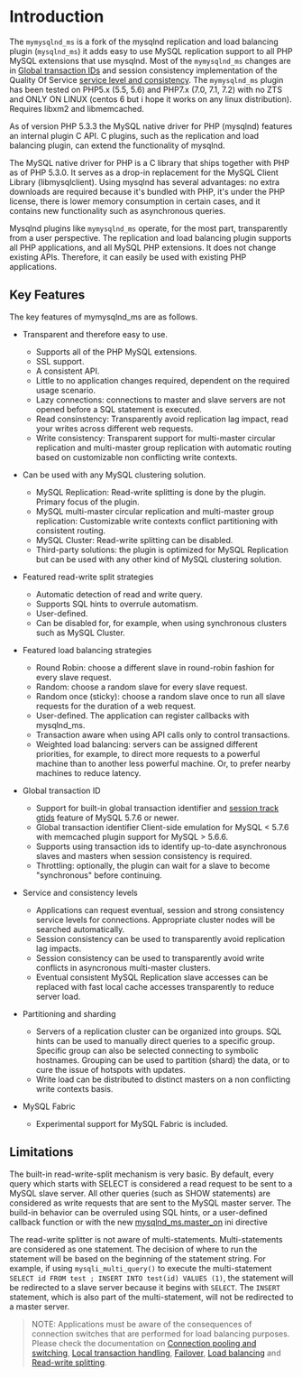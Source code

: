 # Introduction
The `mymysqlnd_ms` is a fork of the mysqlnd replication and load balancing plugin (`mysqlnd_ms`) it adds easy to use MySQL replication support to all PHP MySQL extensions that use mysqlnd. Most of the `mymysqlnd_ms` changes are in [Global transaction IDs](REF:CONCEPTS/) and session consistency implementation of the Quality Of Service [service level and consistency](CONCEPTS/SERVICE-LEVEL-AND-CONSISTENCY.md). The `mymysqlnd_ms` plugin has been tested on PHP5.x (5.5, 5.6) and PHP7.x (7.0, 7.1, 7.2) with no ZTS and ONLY ON LINUX (centos 6 but i hope it works on any linux distribution). Requires libxm2 and libmemcached.

As of version PHP 5.3.3 the MySQL native driver for PHP (mysqlnd) features an internal plugin C API. C plugins, such as the replication and load balancing plugin, can extend the functionality of mysqlnd.

The MySQL native driver for PHP is a C library that ships together with PHP as of PHP 5.3.0. It serves as a drop-in replacement for the MySQL Client Library (libmysqlclient). Using mysqlnd has several advantages: no extra downloads are required because it's bundled with PHP, it's under the PHP license, there is lower memory consumption in certain cases, and it contains new functionality such as asynchronous queries.

Mysqlnd plugins like `mymysqlnd_ms` operate, for the most part, transparently from a user perspective. The replication and load balancing plugin supports all PHP applications, and all MySQL PHP extensions. It does not change existing APIs. Therefore, it can easily be used with existing PHP applications.

## Key Features
The key features of mymysqlnd\_ms are as follows.

* Transparent and therefore easy to use.
     * Supports all of the PHP MySQL extensions.
     * SSL support.
     * A consistent API.
     * Little to no application changes required, dependent on the required usage scenario.
     * Lazy connections: connections to master and slave servers are not opened before a SQL statement is executed.
     * Read consinstency: Transparently avoid replication lag impact, read your writes across different web requests.
     * Write consistency: Transparent support for multi-master circular replication and multi-master group replication with automatic routing based on customizable non conflicting write contexts.

* Can be used with any MySQL clustering solution.
     * MySQL Replication: Read-write splitting is done by the plugin. Primary focus of the plugin.
     * MySQL multi-master circular replication and multi-master group replication: Customizable write contexts conflict partitioning with consistent routing.  
     * MySQL Cluster: Read-write splitting can be disabled.
     * Third-party solutions: the plugin is optimized for MySQL Replication but can be used with any other kind of MySQL clustering solution.

* Featured read-write split strategies
     * Automatic detection of read and write query.
     * Supports SQL hints to overrule automatism.
     * User-defined.
     * Can be disabled for, for example, when using synchronous clusters such as MySQL Cluster.

* Featured load balancing strategies
     * Round Robin: choose a different slave in round-robin fashion for every slave request.
     * Random: choose a random slave for every slave request.
     * Random once (sticky): choose a random slave once to run all slave requests for the duration of a web request.
     * User-defined. The application can register callbacks with mysqlnd_ms.
     * Transaction aware when using API calls only to control transactions.
     * Weighted load balancing: servers can be assigned different priorities, for example, to direct more requests to a powerful machine than to another less powerful machine. Or, to prefer nearby machines to reduce latency.

* Global transaction ID
     * Support for built-in global transaction identifier and [session track gtids](https://dev.mysql.com/doc/refman/5.7/en/server-system-variables.html#sysvar_session_track_gtids) feature of MySQL 5.7.6 or newer.
     * Global transaction identifier Client-side emulation for MySQL < 5.7.6 with memcached plugin support for MySQL > 5.6.6.
     * Supports using transaction ids to identify up-to-date asynchronous slaves and masters when session consistency is required.
     * Throttling: optionally, the plugin can wait for a slave to become "synchronous" before continuing.

* Service and consistency levels
     * Applications can request eventual, session and strong consistency service levels for connections. Appropriate cluster nodes will be searched automatically.
     * Session consistency can be used to transparently avoid replication lag impacts. 
     * Session consistency can be used to transparently avoid write conflicts in asyncronous multi-master clusters.
     * Eventual consistent MySQL Replication slave accesses can be replaced with fast local cache accesses transparently to reduce server load.

* Partitioning and sharding
     * Servers of a replication cluster can be organized into groups. SQL hints can be used to manually direct queries to a specific group. Specific group can also be selected connecting to symbolic hostnames. Grouping can be used to partition (shard) the data, or to cure the issue of hotspots with updates.
     * Write load can be distributed to distinct masters on a non conflicting write contexts basis.

* MySQL Fabric
     * Experimental support for MySQL Fabric is included.

## Limitations
The built-in read-write-split mechanism is very basic. By default, every query which starts with SELECT is considered a read request to be sent to a MySQL slave server. All other queries (such as SHOW statements) are considered as write requests that are sent to the MySQL master server. The build-in behavior can be overruled using SQL hints, or a user-defined callback function or with the new [mysqlnd_ms.master_on](REFA:INSTALLING-CONFIGURING/RUNTIME-CONFIGURATION.md) ini directive

The read-write splitter is not aware of multi-statements. Multi-statements are considered as one statement. The decision of where to run the statement will be based on the beginning of the statement string. For example, if using `mysqli_multi_query()` to execute the multi-statement `SELECT id FROM test ; INSERT INTO test(id) VALUES (1)`, the statement will be redirected to a slave server because it begins with `SELECT`. The `INSERT` statement, which is also part of the multi-statement, will not be redirected to a master server.

> NOTE: Applications must be aware of the consequences of connection switches that are performed for load balancing purposes. Please check the documentation on [Connection pooling and switching](REF:CONCEPTS/), [Local transaction handling](REF:CONCEPTS/), [Failover](REF:CONCEPTS/), [Load balancing](REF:CONCEPTS/) and [Read-write splitting](REF:CONCEPTS/).

